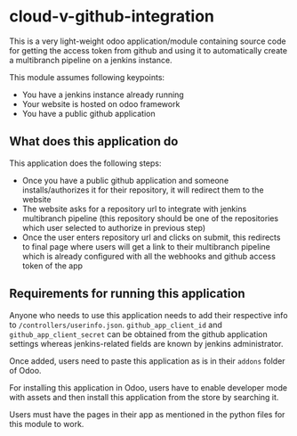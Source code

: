 # cloud-v-github-integration

This is a very light-weight odoo application/module containing source code for getting the access token from github and using it to automatically create a multibranch pipeline on a jenkins instance.

This module assumes following keypoints:

- You have a jenkins instance already running
- Your website is hosted on odoo framework
- You have a public github application

## What does this application do

This application does the following steps:

- Once you have a public github application and someone installs/authorizes it for their repository, it will redirect them to the website
- The website asks for a repository url to integrate with jenkins multibranch pipeline (this repository should be one of the repositories which user selected to authorize in previous step)
- Once the user enters repository url and clicks on submit, this redirects to final page where users will get a link to their multibranch pipeline which is already configured with all the webhooks and github access token of the app

## Requirements for running this application

Anyone who needs to use this application needs to add their respective info to `/controllers/userinfo.json`. `github_app_client_id` and `github_app_client_secret` can be obtained from the github application settings whereas jenkins-related fields are known by jenkins administrator.

Once added, users need to paste this application as is in their `addons` folder of Odoo.

For installing this application in Odoo, users have to enable developer mode with assets and then install this application from the store by searching it.

Users must have the pages in their app as mentioned in the python files for this module to work.
